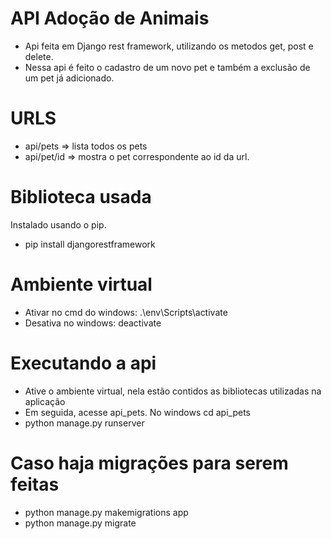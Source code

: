 # API Adoção de Animais
* Api feita em Django rest framework, utilizando os metodos get, post e delete.
* Nessa api é feito o cadastro de um novo pet e também a exclusão de um pet já adicionado.

# URLS
* api/pets => lista todos os pets
* api/pet/id => mostra o pet correspondente ao id da url.

# Biblioteca usada
Instalado usando o pip.
* pip install djangorestframework

# Ambiente virtual
* Ativar no cmd do windows: .\env\Scripts\activate
* Desativa no windows: deactivate

# Executando a api
* Ative o ambiente virtual, nela estão contidos as bibliotecas utilizadas na aplicação
* Em seguida, acesse api_pets. No windows cd api_pets
* python manage.py runserver

# Caso haja migrações para serem feitas
* python manage.py makemigrations app
* python manage.py migrate

